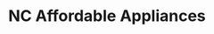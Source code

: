 ---
title: "NC Affordable Appliances"
url: /high-point/nc-affordable-appliances/
shop: appliance
---